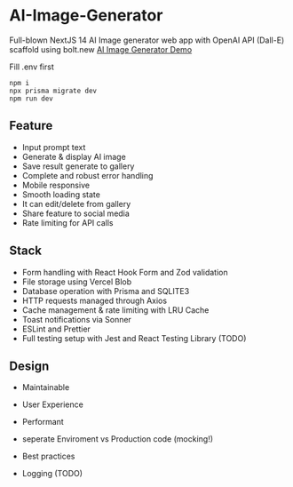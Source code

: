 # AI-Image-Generator
Full-blown NextJS 14 AI Image generator web app with OpenAI API (Dall-E) scaffold using bolt.new
[AI Image Generator Demo](https://github.com/VArtzy/HostImage/raw/refs/heads/main/2024-11-25%2000-47-20.mp4)

Fill .env first
```
npm i
npx prisma migrate dev
npm run dev
```

## Feature
- Input prompt text 
- Generate & display AI image 
- Save result generate to gallery 
- Complete and robust error handling 
- Mobile responsive 
- Smooth loading state 
- It can edit/delete from gallery 
- Share feature to social media 
- Rate limiting for API calls

## Stack
- Form handling with React Hook Form and Zod validation
- File storage using Vercel Blob
- Database operation with Prisma and SQLITE3
- HTTP requests managed through Axios
- Cache management & rate limiting with LRU Cache
- Toast notifications via Sonner
- ESLint and Prettier
- Full testing setup with Jest and React Testing Library (TODO)

## Design
- Maintainable
- User Experience
- Performant
- seperate Enviroment vs Production code (mocking!)
- Best practices

- Logging (TODO)
